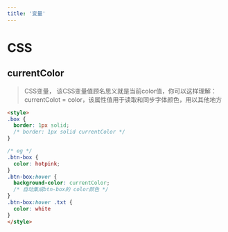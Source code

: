 ```yaml
---
title: '变量'
---
```


# CSS

## currentColor
> CSS变量， 该CSS变量值顾名思义就是当前color值，你可以这样理解：currentColot = color，该属性值用于读取和同步字体颜色，用以其他地方

```html
<style>
.box {
  border: 1px solid; 
  /* border: 1px solid currentColor */
}

/* eg */
.btn-box {
  color: hotpink;
}
.btn-box:hover {
  background-color: currentColor; 
  /* 自动集成btn-box的 color颜色 */
}
.btn-box:hover .txt {
  color: white
}
</style>
```